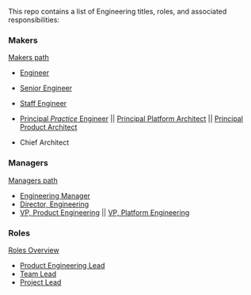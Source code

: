 This repo contains a list of Engineering titles, roles, and associated responsibilities:

### Makers

[Makers path](makers/makers_path.md)
* [Engineer](makers/engineer.md)
* [Senior Engineer](makers/senior_engineer.md)
* [Staff Engineer](makers/staff_engineer.md)
* [Principal *Practice* Engineer](makers/principal_engineer.md)  ||  [Principal Platform Architect](makers/principal_platform_architect.md)  ||  [Principal Product Architect](makers/principal_product_architect.md)

* Chief Architect

### Managers

[Managers path](managers/managers_path.md)
* [Engineering Manager](managers/engineering_manager.md)
* [Director, Engineering](managers/director_engineering.md)
* [VP, Product Engineering](managers/vp_product_engineering.md) || [VP, Platform Engineering](managers/vp_platform_engineering.md)

### Roles

[Roles Overview](roles/overview.md)
* [Product Engineering Lead](roles/product_engineering_lead.md)
* [Team Lead](roles/team_lead.md)
* [Project Lead](roles/project_lead.md)
